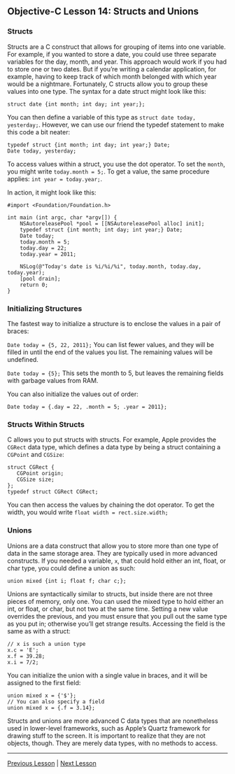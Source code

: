 ## Objective-C Lesson 14: Structs and Unions

### Structs

Structs are a C construct that allows for grouping of items into one variable. For example, if you wanted to store a date, you could use three separate variables for the day, month, and year. This approach would work if you had to store one or two dates. But if you’re writing a calendar application, for example, having to keep track of which month belonged with which year would be a nightmare. Fortunately, C structs allow you to group these values into one type. The syntax for a date struct might look like this:

```objc
struct date {int month; int day; int year;};
```

You can then define a variable of this type as `struct date today, yesterday;`. However, we can use our friend the typedef statement to make this code a bit neater:

```objc
typedef struct {int month; int day; int year;} Date;
Date today, yesterday;
```

To access values within a struct, you use the dot operator. To set the `month`, you might write `today.month = 5;`. To get a value, the same procedure applies: `int year = today.year;`.

In action, it might look like this:

```objc
#import <Foundation/Foundation.h>

int main (int argc, char *argv[]) {
    NSAutoreleasePool *pool = [[NSAutoreleasePool alloc] init];
    typedef struct {int month; int day; int year;} Date;
    Date today;
    today.month = 5;
    today.day = 22;
    today.year = 2011;

    NSLog(@"Today's date is %i/%i/%i", today.month, today.day, today.year);
    [pool drain];
    return 0;
}
```

### Initializing Structures

The fastest way to initialize a structure is to enclose the values in a pair of braces:

`Date today = {5, 22, 2011};` You can list fewer values, and they will be filled in until the end of the values you list. The remaining values will be undefined.

`Date today = {5};` This sets the month to 5, but leaves the remaining fields with garbage values from RAM.

You can also initialize the values out of order:

```objc
Date today = {.day = 22, .month = 5; .year = 2011};
```

### Structs Within Structs

C allows you to put structs with structs. For example, Apple provides the `CGRect` data type, which defines a data type by being a struct containing a `CGPoint` and `CGSize`:

```objc
struct CGRect {
   CGPoint origin;
   CGSize size;
};
typedef struct CGRect CGRect;
```

You can then access the values by chaining the dot operator. To get the width, you would write `float width = rect.size.width;`

### Unions

Unions are a data construct that allow you to store more than one type of data in the same storage area. They are typically used in more advanced constructs. If you needed a variable, `x`, that could hold either an int, float, or char type, you could define a union as such:

```objc
union mixed {int i; float f; char c;};
```

Unions are syntactically similar to structs, but inside there are not three pieces of memory, only one. You can used the mixed type to hold either an int, or float, or char, but not two at the same time. Setting a new value overrides the previous, and you must ensure that you pull out the same type as you put in; otherwise you’ll get strange results. Accessing the field is the same as with a struct:

```objc
// x is such a union type
x.c = 'E';
x.f = 39.28;
x.i = 7/2;
```

You can initialize the union with a single value in braces, and it will be assigned to the first field:

```objc
union mixed x = {'$'};
// You can also specify a field
union mixed x = {.f = 3.14};
```

Structs and unions are more advanced C data types that are nonetheless used in lower-level frameworks, such as Apple’s Quartz framework for drawing stuff to the screen. It is important to realize that they are not objects, though. They are merely data types, with no methods to access.

---

[Previous Lesson](80.md) | [Next Lesson](82.md)
